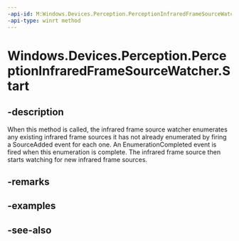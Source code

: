 ----api-id: M:Windows.Devices.Perception.PerceptionInfraredFrameSourceWatcher.Start
-api-type: winrt method
---<!-- Method syntaxpublic void Start()--># Windows.Devices.Perception.PerceptionInfraredFrameSourceWatcher.Start## -descriptionWhen this method is called, the infrared frame source watcher enumerates any existing infrared frame sources it has not already enumerated by firing a SourceAdded event for each one. An EnumerationCompleted event is fired when this enumeration is complete. The infrared frame source then starts watching for new infrared frame sources.## -remarks## -examples## -see-also